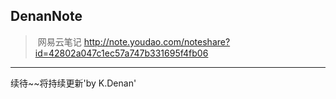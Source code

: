 ## DenanNote

> 网易云笔记  http://note.youdao.com/noteshare?id=42802a047c1ec57a747b331695f4fb06


---
 续待~~将持续更新'by K.Denan' 

